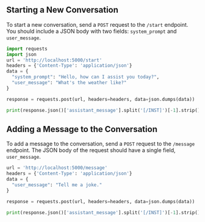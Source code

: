 ## Starting a New Conversation

To start a new conversation, send a `POST` request to the `/start` endpoint. You should include a JSON body with two fields: `system_prompt` and `user_message`.


```python
import requests
import json
url = 'http://localhost:5000/start'
headers = {'Content-Type': 'application/json'}
data = {
  "system_prompt": "Hello, how can I assist you today?",
  "user_message": "What's the weather like?"
}

response = requests.post(url, headers=headers, data=json.dumps(data))

print(response.json()['assistant_message'].split('[/INST]')[-1].strip())
```

## Adding a Message to the Conversation

To add a message to the conversation, send a `POST` request to the `/message` endpoint. The JSON body of the request should have a single field, `user_message`.

```python
url = 'http://localhost:5000/message'
headers = {'Content-Type': 'application/json'}
data = {
  "user_message": "Tell me a joke."
}

response = requests.post(url, headers=headers, data=json.dumps(data))

print(response.json()['assistant_message'].split('[/INST]')[-1].strip())
```
